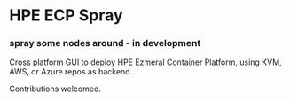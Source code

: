 # HPE ECP Spray

### spray some nodes around - in development

Cross platform GUI to deploy HPE Ezmeral Container Platform, using KVM, AWS, or Azure repos as backend.

Contributions welcomed.
